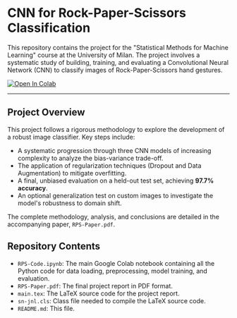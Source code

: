 # CNN for Rock-Paper-Scissors Classification

This repository contains the project for the "Statistical Methods for Machine Learning" course at the University of Milan. The project involves a systematic study of building, training, and evaluating a Convolutional Neural Network (CNN) to classify images of Rock-Paper-Scissors hand gestures.

[![Open In Colab](https://colab.research.google.com/assets/colab-badge.svg)](https://colab.research.google.com/github/AgatElite/rock-paper-scissors/blob/main/RPS-Code.ipynb)

---

## Project Overview

This project follows a rigorous methodology to explore the development of a robust image classifier. Key steps include:
- A systematic progression through three CNN models of increasing complexity to analyze the bias-variance trade-off.
- The application of regularization techniques (Dropout and Data Augmentation) to mitigate overfitting.
- A final, unbiased evaluation on a held-out test set, achieving **97.7% accuracy**.
- An optional generalization test on custom images to investigate the model's robustness to domain shift.

The complete methodology, analysis, and conclusions are detailed in the accompanying paper, `RPS-Paper.pdf`.

## Repository Contents

* `RPS-Code.ipynb`: The main Google Colab notebook containing all the Python code for data loading, preprocessing, model training, and evaluation.
* `RPS-Paper.pdf`: The final project report in PDF format.
* `main.tex`: The LaTeX source code for the project report.
* `sn-jnl.cls`: Class file needed to compile the LaTeX source code.
* `README.md`: This file.
